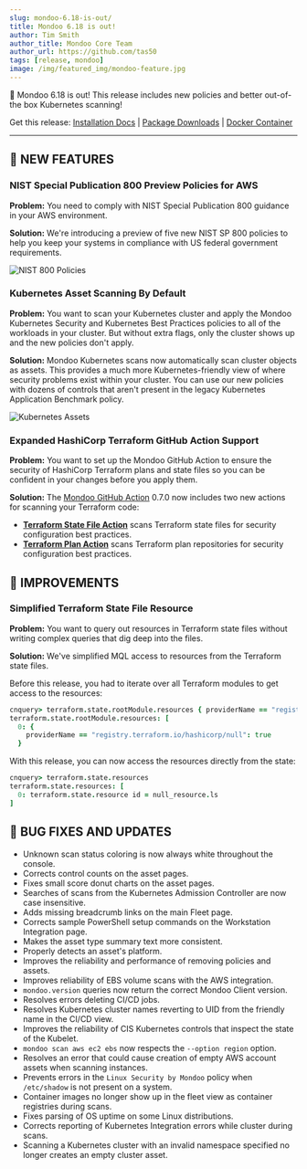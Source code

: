 ```yaml
---
slug: mondoo-6.18-is-out/
title: Mondoo 6.18 is out!
author: Tim Smith
author_title: Mondoo Core Team
author_url: https://github.com/tas50
tags: [release, mondoo]
image: /img/featured_img/mondoo-feature.jpg
---
```


🥳 Mondoo 6.18 is out! This release includes new policies and better out-of-the box Kubernetes scanning!

Get this release: [Installation Docs](/cnspec/) | [Package Downloads](https://releases.mondoo.com/mondoo/) | [Docker Container](https://hub.docker.com/r/mondoo/client)

---

## 🎉 NEW FEATURES

### NIST Special Publication 800 Preview Policies for AWS

**Problem:** You need to comply with NIST Special Publication 800 guidance in your AWS environment.

**Solution:** We're introducing a preview of five new NIST SP 800 policies to help you keep your systems in compliance with US federal government requirements.

![NIST 800 Policies](/img/releases/2022-10-04-mondoo-6.18-is-out/nist.png)

### Kubernetes Asset Scanning By Default

**Problem:** You want to scan your Kubernetes cluster and apply the Mondoo Kubernetes Security and Kubernetes Best Practices policies to all of the workloads in your cluster. But without extra flags, only the cluster shows up and the new policies don't apply.

**Solution:** Mondoo Kubernetes scans now automatically scan cluster objects as assets. This provides a much more Kubernetes-friendly view of where security problems exist within your cluster. You can use our new policies with dozens of controls that aren't present in the legacy Kubernetes Application Benchmark policy.

![Kubernetes Assets](/img/releases/2022-10-04-mondoo-6.18-is-out/assets.png)

### Expanded HashiCorp Terraform GitHub Action Support

**Problem:** You want to set up the Mondoo GitHub Action to ensure the security of HashiCorp Terraform plans and state files so you can be confident in your changes before you apply them.

**Solution:** The [Mondoo GitHub Action](https://github.com/marketplace/actions/mondoo-action) 0.7.0 now includes two new actions for scanning your Terraform code:

- **[Terraform State File Action](https://github.com/mondoohq/actions/blob/main/terraform-state)** scans Terraform state files for security configuration best practices.
- **[Terraform Plan Action](https://github.com/mondoohq/actions/blob/main/terraform-plan)** scans Terraform plan repositories for security configuration best practices.

## 🧹 IMPROVEMENTS

### Simplified Terraform State File Resource

**Problem:** You want to query out resources in Terraform state files without writing complex queries that dig deep into the files.

**Solution:** We've simplified MQL access to resources from the Terraform state files.

Before this release, you had to iterate over all Terraform modules to get access to the resources:

```coffee
cnquery> terraform.state.rootModule.resources { providerName == "registry.terraform.io/hashicorp/null" }
terraform.state.rootModule.resources: [
  0: {
    providerName == "registry.terraform.io/hashicorp/null": true
  }
```

With this release, you can now access the resources directly from the state:

```coffee
cnquery> terraform.state.resources
terraform.state.resources: [
  0: terraform.state.resource id = null_resource.ls
]
```

## 🐛 BUG FIXES AND UPDATES

- Unknown scan status coloring is now always white throughout the console.
- Corrects control counts on the asset pages.
- Fixes small score donut charts on the asset pages.
- Searches of scans from the Kubernetes Admission Controller are now case insensitive.
- Adds missing breadcrumb links on the main Fleet page.
- Corrects sample PowerShell setup commands on the Workstation Integration page.
- Makes the asset type summary text more consistent.
- Properly detects an asset's platform.
- Improves the reliability and performance of removing policies and assets.
- Improves reliability of EBS volume scans with the AWS integration.
- `mondoo.version` queries now return the correct Mondoo Client version.
- Resolves errors deleting CI/CD jobs.
- Resolves Kubernetes cluster names reverting to UID from the friendly name in the CI/CD view.
- Improves the reliability of CIS Kubernetes controls that inspect the state of the Kubelet.
- `mondoo scan aws ec2 ebs` now respects the `--option region` option.
- Resolves an error that could cause creation of empty AWS account assets when scanning instances.
- Prevents errors in the `Linux Security by Mondoo` policy when `/etc/shadow` is not present on a system.
- Container images no longer show up in the fleet view as container registries during scans.
- Fixes parsing of OS uptime on some Linux distributions.
- Corrects reporting of Kubernetes Integration errors while cluster during scans.
- Scanning a Kubernetes cluster with an invalid namespace specified no longer creates an empty cluster asset.
